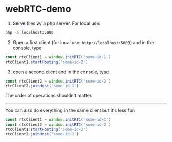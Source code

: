 # webRTC-demo

1. Serve files w/ a php server. For local use:

``` bash
php -S localhost:5000
```

2. Open a first client (for local use: `http://localhost:5000`) and in the console, type

``` javascript
const rtcClient1 = window.initRTC('some-id-1')
rtcClient1.startHosting('some-id-2')
```

3. open a second client and in the console, type

``` javascript
const rtcClient2 = window.initRTC('some-id-2')
rtcClient2.joinHost('some-id-1')
```

The order of operations shouldn't matter.

----

You can also do everything in the same client but it's less fun

``` javascript
const rtcClient1 = window.initRTC('some-id-1')
const rtcClient2 = window.initRTC('some-id-2')
rtcClient1.startHosting('some-id-2')
rtcClient2.joinHost('some-id-1')
```

